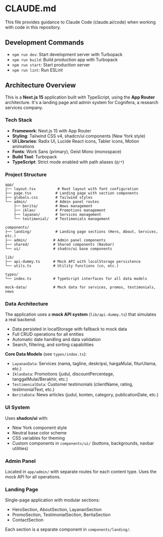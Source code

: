 # CLAUDE.md

This file provides guidance to Claude Code (claude.ai/code) when working with code in this repository.

## Development Commands

- `npm run dev`: Start development server with Turbopack
- `npm run build`: Build production app with Turbopack  
- `npm run start`: Start production server
- `npm run lint`: Run ESLint

## Architecture Overview

This is a **Next.js 15** application built with TypeScript, using the **App Router** architecture. It's a landing page and admin system for Cognifera, a research services company.

### Tech Stack
- **Framework**: Next.js 15 with App Router
- **Styling**: Tailwind CSS v4, shadcn/ui components (New York style)
- **UI Libraries**: Radix UI, Lucide React icons, Tabler icons, Motion animations
- **Fonts**: Work Sans (primary), Geist Mono (monospace)
- **Build Tool**: Turbopack
- **TypeScript**: Strict mode enabled with path aliases (`@/*`)

### Project Structure

```
app/
├── layout.tsx          # Root layout with font configuration
├── page.tsx           # Landing page with section components
├── globals.css        # Tailwind styles
└── admin/             # Admin panel routes
    ├── berita/        # News management
    ├── iklan/         # Promotions management  
    ├── layanan/       # Services management
    └── testimonial/   # Testimonials management

components/
├── landing/           # Landing page sections (Hero, About, Services, etc.)
├── admin/            # Admin panel components
├── shared/           # Shared components (Navbar)
└── ui/               # shadcn/ui base components

lib/
├── api-dummy.ts      # Mock API with localStorage persistence
└── utils.ts          # Utility functions (cn, etc.)

types/
└── index.ts          # TypeScript interfaces for all data models

mock-data/            # Mock data for services, promos, testimonials, news
```

### Data Architecture

The application uses a **mock API system** (`lib/api-dummy.ts`) that simulates a real backend:
- Data persisted in localStorage with fallback to mock data
- Full CRUD operations for all entities
- Automatic date handling and data validation
- Search, filtering, and sorting capabilities

**Core Data Models** (see `types/index.ts`):
- `LayananData`: Services (nama, tagline, deskripsi, hargaMulai, fiturUtama, etc.)
- `IklanData`: Promotions (judul, discountPercentage, tanggalMulai/Berakhir, etc.)
- `TestimonialData`: Customer testimonials (clientName, rating, testimonialText, etc.)
- `BeritaData`: News articles (judul, konten, category, publicationDate, etc.)

### UI System

Uses **shadcn/ui** with:
- New York component style
- Neutral base color scheme
- CSS variables for theming
- Custom components in `components/ui/` (buttons, backgrounds, navbar utilities)

### Admin Panel

Located in `app/admin/` with separate routes for each content type. Uses the mock API for all operations.

### Landing Page

Single-page application with modular sections:
- HeroSection, AboutSection, LayananSection
- PromoSection, TestimonialSection, BeritaSection  
- ContactSection

Each section is a separate component in `components/landing/`.